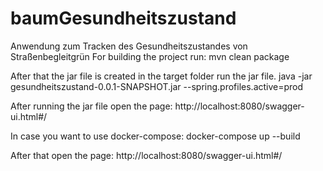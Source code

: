 # baumGesundheitszustand
Anwendung zum Tracken des Gesundheitszustandes von Straßenbegleitgrün
For building the project run:
mvn clean package

After that the jar file is created in the target folder run the jar file.
java -jar gesundheitszustand-0.0.1-SNAPSHOT.jar --spring.profiles.active=prod

After running the jar file open the page: http://localhost:8080/swagger-ui.html#/


In case you want to use docker-compose:
docker-compose up --build

After that open the page: http://localhost:8080/swagger-ui.html#/
